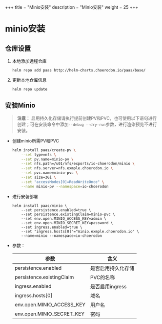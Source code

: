 +++
title = "Minio安装"
description = "Minio安装"
weight = 25
+++

# minio安装

## 仓库设置

1. 本地添加远程仓库

    ```
    helm repo add paas http://helm-charts.choerodon.io/paas/base/
    ```
1. 更新本地仓库信息

    ```
    helm repo update 
    ```

## 安装Minio

> **注意：** 启用持久化存储请执行提前创建PV和PVC，也可使用以下语句进行创建；可在安装命令中添加`--debug --dry-run`参数，进行渲染预览不进行安装。

- 创建minio所需PV和PVC

    ```bash
    helm install paas/create-pv \
        --set type=nfs \
        --set pv.name=minio-pv \
        --set nfs.path=/u01/nfs/exports/io-choerodon/minio \
        --set nfs.server=nfs.exmple.choerodon.io \
        --set pvc.name=minio-pvc \
        --set size=3Gi \
        --set "accessModes[0]=ReadWriteOnce" \
        --name minio-pv --namespace=io-choerodon
    ```

- 进行安装部署

    ```
    helm install paas/minio \
        --set persistence.enabled=true \
        --set persistence.existingClaim=minio-pvc \
        --set env.open.MINIO_ACCESS_KEY=admin \
        --set env.open.MINIO_SECRET_KEY=password \
        --set ingress.enabled=true \
        --set "ingress.hosts[0]"="minio.exmple.choerodon.io" \
        --name=minio --namespace=io-choerodon
    ```

- 参数：

    参数 | 含义 
    --- |  --- 
    persistence.enabled|是否启用持久化存储
    persistence.existingClaim|PVC的名称
    ingress.enabled|是否启用ingress
    ingress.hosts[0]|域名
    env.open.MINIO_ACCESS_KEY|用户名
    env.open.MINIO_SECRET_KEY|密码
